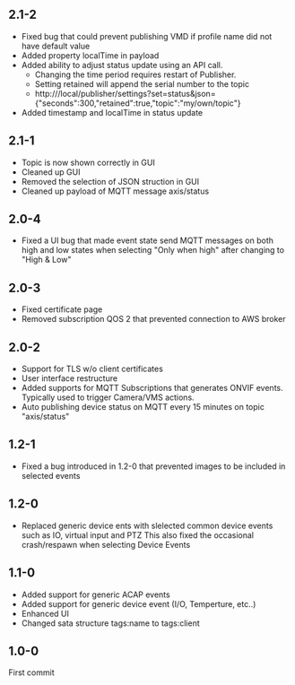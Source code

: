 ## 2.1-2
* Fixed bug that could prevent publishing VMD if profile name did not have default value
* Added property localTime in payload
* Added ability to adjust status update using an API call.
  - Changing the time period requires restart of Publisher.
  - Setting retained will append the serial number to the topic
  - http://<ip>/local/publisher/settings?set=status&json={"seconds":300,"retained":true,"topic":"my/own/topic"}
* Added timestamp and localTime in status update

## 2.1-1
- Topic is now shown correctly in GUI
- Cleaned up GUI
- Removed the selection of JSON struction in GUI
- Cleaned up payload of MQTT message axis/status

## 2.0-4
- Fixed a UI bug that made event state send MQTT messages on both high and low states when selecting "Only when high" after changing to "High & Low"
 
## 2.0-3
- Fixed certificate page
- Removed subscription QOS 2 that prevented connection to AWS broker

## 2.0-2
- Support for TLS w/o client certificates
- User interface restructure
- Added supports for MQTT Subscriptions that generates ONVIF events.  Typically used to trigger Camera/VMS actions.
- Auto publishing device status on MQTT every 15 minutes on topic "axis/status"

## 1.2-1
- Fixed a bug introduced in 1.2-0 that prevented images to be included in selected events

## 1.2-0
- Replaced generic device ents with slelected common device events such as IO, virtual input and PTZ
  This also fixed the occasional crash/respawn when selecting Device Events

## 1.1-0
- Added support for generic ACAP events
- Added support for generic device event (I/O, Temperture, etc..)
- Enhanced UI
- Changed sata structure tags:name to tags:client

## 1.0-0
First commit
